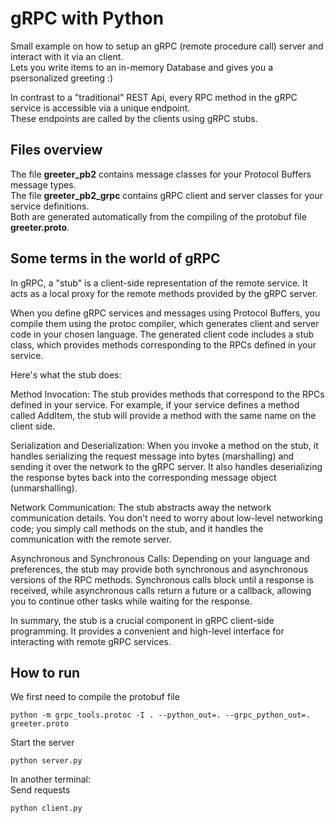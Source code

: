 # gRPC with Python
Small example on how to setup an gRPC (remote procedure call) server and interact with it via an client.  
Lets you write items to an in-memory Database and gives you a psersonalized greeting :)  

In contrast to a "traditional" REST Api, every RPC method in the gRPC service is accessible via a unique endpoint.  
These endpoints are called by the clients using gRPC stubs.  

## Files overview
The file **greeter_pb2** contains message classes for your Protocol Buffers message types.  
The file **greeter_pb2_grpc** contains gRPC client and server classes for your service definitions.  
Both are generated automatically from the compiling of the protobuf file **greeter.proto**.  

## Some terms in the world of gRPC
In gRPC, a "stub" is a client-side representation of the remote service. It acts as a local proxy for the remote methods provided by the gRPC server.  

When you define gRPC services and messages using Protocol Buffers, you compile them using the protoc compiler, which generates client and server code in your chosen language. The generated client code includes a stub class, which provides methods corresponding to the RPCs defined in your service.  

Here's what the stub does:  

Method Invocation: The stub provides methods that correspond to the RPCs defined in your service. For example, if your service defines a method called AddItem, the stub will provide a method with the same name on the client side.  

Serialization and Deserialization: When you invoke a method on the stub, it handles serializing the request message into bytes (marshalling) and sending it over the network to the gRPC server. It also handles deserializing the response bytes back into the corresponding message object (unmarshalling).  

Network Communication: The stub abstracts away the network communication details. You don't need to worry about low-level networking code; you simply call methods on the stub, and it handles the communication with the remote server.  

Asynchronous and Synchronous Calls: Depending on your language and preferences, the stub may provide both synchronous and asynchronous versions of the RPC methods. Synchronous calls block until a response is received, while asynchronous calls return a future or a callback, allowing you to continue other tasks while waiting for the response.  

In summary, the stub is a crucial component in gRPC client-side programming. It provides a convenient and high-level interface for interacting with remote gRPC services.  

## How to run
We first need to compile the protobuf file
```
python -m grpc_tools.protoc -I . --python_out=. --grpc_python_out=. greeter.proto
```

Start the server
```
python server.py 
```

In another terminal:  
Send requests
```
python client.py
```